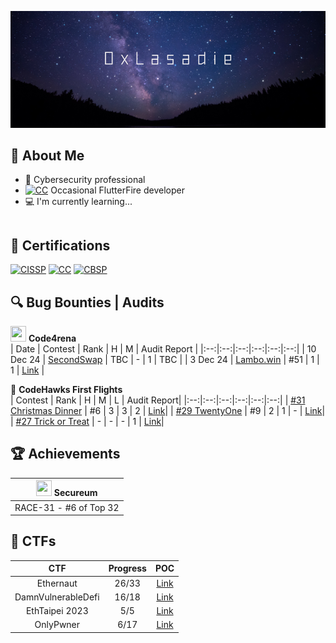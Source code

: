 [<img src="https://github.com/lasadie/lasadie/blob/master/banner.png?raw=true">](https://www.github.com/lasadie)

## 📖 About Me

- 💼 Cybersecurity professional
- <a href="https://flutter.dev/" target="_blank"><img src="https://cdn.prod.website-files.com/5ee12d8d7f840543bde883de/5ef3a1148ac97166a06253c1_flutter-logo-white-inset.svg" class="cert" alt='CC' width="15"></a> Occasional FlutterFire developer
- 💻 I'm currently learning...
```

```

## 📜 Certifications
<a href="https://www.isc2.org/certifications/cissp" target="_blank"><img src="https://images.credly.com/size/340x340/images/6eeb0a98-33cb-4f72-bfc3-f89d65a3286c/image.png" class="cert" alt='CISSP' width="100px"></a>
<a href="https://www.isc2.org/certifications/cc" target="_blank"><img src="https://images.credly.com/size/340x340/images/2030e43f-8003-4d4b-9630-847add403c87/image.png" class="cert" alt='CC' width="100px"></a>
<a href="https://www.blockchain-council.org/certifications/certified-blockchain-security-professional-training/" target="_blank"><img src="https://api.accredible.com/v1/frontend/credential_website_embed_image/badge/100785805" class="cert" alt='CBSP' width="100px"></a>

## 🔍 Bug Bounties | Audits
<img src="https://avatars.githubusercontent.com/u/79111793?s=200&v=4" width="25" height="25"> **Code4rena**  
| Date | Contest | Rank | H | M | Audit Report |
|:--:|:--:|:--:|:--:|:--:|:--:|
| 10 Dec 24 | [SecondSwap](https://code4rena.com/audits/2024-12-secondswap) | TBC | - | 1 | TBC |
| 3 Dec 24 | [Lambo.win](https://code4rena.com/audits/2024-12-lambowin) | #51 | 1 | 1 | [Link](https://github.com/lasadie/code4rena/blob/main/lambo_win/audit_report.md) |

🦅 **CodeHawks First Flights**  
| Contest | Rank | H | M | L | Audit Report|
|:--:|:--:|:--:|:--:|:--:|:--:|
| [#31 Christmas Dinner](https://codehawks.cyfrin.io/c/2024-12-christmas-dinner) | #6 | 3 | 3 | 2 | [Link](https://github.com/lasadie/codehawks_first_flight/blob/master/31%3AChristmasDinner/audit_report.md)|
| [#29 TwentyOne](https://codehawks.cyfrin.io/c/2024-11-twentyone) | #9 | 2 | 1 | - | [Link](https://github.com/lasadie/codehawks_first_flight/blob/master/29%3ATwentyOne/audit_report.md)|
| [#27 Trick or Treat](https://codehawks.cyfrin.io/c/2024-10-trick-or-treat) | - | - | - | 1 | [Link](https://github.com/lasadie/codehawks_first_flight/blob/master/27%3ATrickOrTreat/audit_report.md)|


## 🏆 Achievements
| <img src="https://github.com/user-attachments/assets/5cc54cd2-5c5a-4887-830f-19a76c3fc27b" width="25" height="25"> **Secureum** |
|---------------------------------------------------------|
| RACE-31 - #6 of Top 32 |


## 🚩 CTFs
| CTF | Progress | POC |
|:--:|:--:|:--:|
| Ethernaut| 26/33 | [Link](https://github.com/lasadie/ethernaut_ctfs)|
| DamnVulnerableDefi | 16/18 | [Link](https://github.com/lasadie/Web3-CTF-Intensive-CoLearning/tree/main/Writeup/0xLasadie/damnvulnerabledefi)|
| EthTaipei 2023 | 5/5 | [Link](https://github.com/lasadie/Web3-CTF-Intensive-CoLearning/tree/main/Writeup/0xLasadie/EthTaipei_CTF_2023)|
| OnlyPwner | 6/17 | [Link](https://onlypwner.xyz/challenges)|






<!--
**lasadie/lasadie** is a ✨ _special_ ✨ repository because its `README.md` (this file) appears on your GitHub profile.

Here are some ideas to get you started:

- 🔭 I’m currently working on ...
- 🌱 I’m currently learning ...
- 👯 I’m looking to collaborate on ...
- 🤔 I’m looking for help with ...
- 💬 Ask me about ...
- 📫 How to reach me: ...
- 😄 Pronouns: ...
- ⚡ Fun fact: ...
-->
